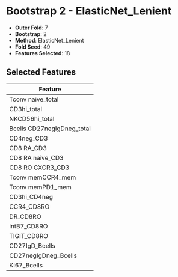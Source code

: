 # Bootstrap 2 - ElasticNet_Lenient

- **Outer Fold**: 7
- **Bootstrap**: 2
- **Method**: ElasticNet_Lenient
- **Fold Seed**: 49
- **Features Selected**: 18

## Selected Features

| Feature |
|---------|
| Tconv naive_total |
| CD3hi_total |
| NKCD56hi_total |
| Bcells CD27negIgDneg_total |
| CD4neg_CD3 |
| CD8 RA_CD3 |
| CD8 RA naive_CD3 |
| CD8 RO CXCR3_CD3 |
| Tconv memCCR4_mem |
| Tconv memPD1_mem |
| CD3hi_CD4neg |
| CCR4_CD8RO |
| DR_CD8RO |
| intB7_CD8RO |
| TIGIT_CD8RO |
| CD27IgD_Bcells |
| CD27negIgDneg_Bcells |
| Ki67_Bcells |
